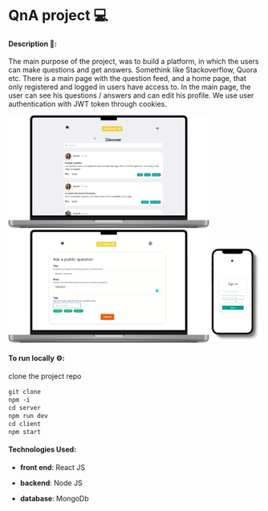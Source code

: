# QnA project 💻

#### Description :speech_balloon:: 
The main purpose of the project, was to build a platform, in which the users can make questions and get answers.
Somethink like Stackoverflow, Quora etc. There is a main page with the question feed, and a home page, that only registered and logged in users have access to.
In the main page, the user can see his questions / answers and can edit his profile.
We use user authentication with JWT token through cookies.


<p float="left">
  <img src="qna1.png" width="400" />

  <img src="qna2.png" width="400" /> 
  <img src="qna3.png" width="100" />
</p>

#### To run locally ⚙️:
clone the project repo

```
git clone
npm -i
cd server
npm run dev
cd client
npm start
```

#### Technologies Used:
- **front end**:
React JS

- **backend**:
Node JS

- **database**:
MongoDb
